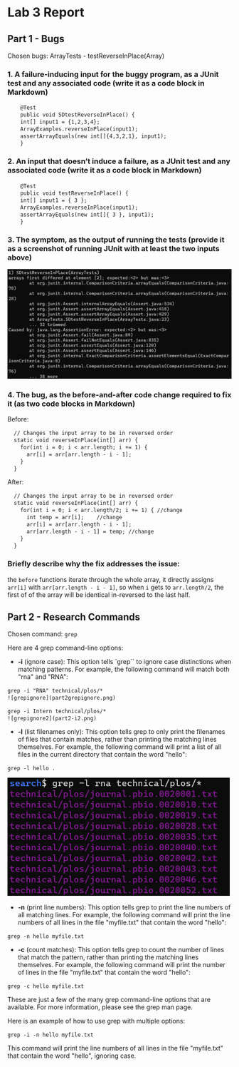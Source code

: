 # Lab 3 Report

## Part 1 - Bugs

Chosen bugs: ArrayTests - testReverseInPlace(Array)

### 1. A failure-inducing input for the buggy program, as a JUnit test and any associated code (write it as a code block in Markdown)
```
	@Test 
	public void SDtestReverseInPlace() {
    int[] input1 = {1,2,3,4};
    ArrayExamples.reverseInPlace(input1);
    assertArrayEquals(new int[]{4,3,2,1}, input1);
	}
```

### 2. An input that doesn’t induce a failure, as a JUnit test and any associated code (write it as a code block in Markdown)
```
	@Test 
	public void testReverseInPlace() {
    int[] input1 = { 3 };
    ArrayExamples.reverseInPlace(input1);
    assertArrayEquals(new int[]{ 3 }, input1);
	}
```

### 3. The symptom, as the output of running the tests (provide it as a screenshot of running JUnit with at least the two inputs above)

![part1.3symtom](part1symptom.png)

### 4. The bug, as the before-and-after code change required to fix it (as two code blocks in Markdown)

Before: 

```
  // Changes the input array to be in reversed order
  static void reverseInPlace(int[] arr) {
    for(int i = 0; i < arr.length; i += 1) {
      arr[i] = arr[arr.length - i - 1];
    }
  }
```

After: 

```
  // Changes the input array to be in reversed order
  static void reverseInPlace(int[] arr) {
    for(int i = 0; i < arr.length/2; i += 1) { //change
      int temp = arr[i];    //change
      arr[i] = arr[arr.length - i - 1];
      arr[arr.length - i - 1] = temp; //change
    }
  }
```

### Briefly describe why the fix addresses the issue: 
the `before` functions iterate through the whole array, it directly assigns `arr[i]` with `arr[arr.length - i - 1]`, so when `i` gets to `arr.length/2`, the first of of the array will be identical in-reversed to the last half. 

## Part 2 - Research Commands

Chosen command: `grep`

Here are 4 grep command-line options:

* **-i** (ignore case): This option tells `grep`` to ignore case distinctions when matching patterns. For example, the following command will match both "rna" and "RNA":

```
grep -i "RNA" technical/plos/*
![grepignore](part2grepignore.png)
```

```
grep -i Intern technical/plos/*
![grepignore2](part2-i2.png)
```

* **-l** (list filenames only): This option tells grep to only print the filenames of files that contain matches, rather than printing the matching lines themselves. For example, the following command will print a list of all files in the current directory that contain the word "hello":

```
grep -l hello .
```
![grep-l](part2-l.png)


* **-n** (print line numbers): This option tells grep to print the line numbers of all matching lines. For example, the following command will print the line numbers of all lines in the file "myfile.txt" that contain the word "hello":

```
grep -n hello myfile.txt
```

* **-c** (count matches): This option tells grep to count the number of lines that match the pattern, rather than printing the matching lines themselves. For example, the following command will print the number of lines in the file "myfile.txt" that contain the word "hello":

```
grep -c hello myfile.txt
```

These are just a few of the many grep command-line options that are available. For more information, please see the grep man page.

Here is an example of how to use grep with multiple options:

```
grep -i -n hello myfile.txt
```

This command will print the line numbers of all lines in the file "myfile.txt" that contain the word "hello", ignoring case.